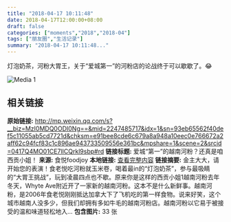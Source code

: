 ```yaml
---
title: "2018-04-17 10:11:48"
date: 2018-04-17T12:00:00+08:00
draft: false
categories: ["moments","2018","2018-04"]
tags: ["朋友圈","生活记录"]
summary: "2018-04-17 10:11:48..."
---
```


灯泡奶茶，河粉大胃王，关于“爱城第一”的河粉店的论战终于可以歇歇了。😂

![Media 1](/Moments/photos/2018-04-17/201804171011480.jpg)

## 相关链接

**原始链接:** http://mp.weixin.qq.com/s?__biz=MzI0MDQ0ODI0Ng==&mid=2247485717&idx=1&sn=93eb65562f40def5c11055ab5cd7721d&chksm=e91bee8cde6c679a8a948a10eec0e766672a2aff62c94fcf83c1c896ae943733509556e361bc&mpshare=1&scene=2&srcid=0417Q4MO01CE7lICQrkl9sbp#rd
**链接标题:** 爱城“第一”的越南河粉？还真是咱西贡小姐！
**来源:** 食悦foodjoy
**本地链接:** [查看完整内容](/link_content/2018/04/2018-04-17-2/link_content/)
**链接摘要:** 金主大大，请开始您的表演！食老悦吃河粉就玉米卷，喝着最in的“灯泡奶茶”，参与最吸睛的“大胃王挑战”，玩到凌晨四点也不歇。原来你是这样的西贡小姐1越南河粉去年冬天，Whyte Ave附近开了一家新的越南河粉。这本不是什么新鲜事。越南河粉，是2006年食老悦刚刚抵达加拿大下了飞机吃的第一样食物。说来好笑，这个城市越南人没多少，但我们却拥有多如牛毛的越南河粉店。越南河粉以它易于被接受的温和味道轻松地入...
**包含图片:** 33 张

